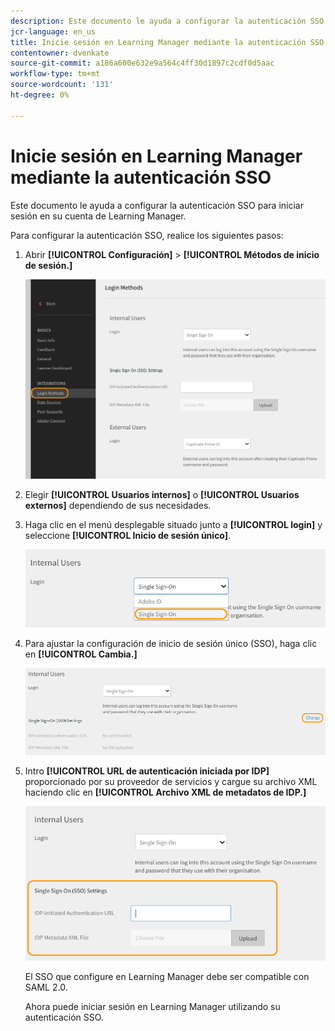 ```yaml
---
description: Este documento le ayuda a configurar la autenticación SSO para iniciar sesión en su cuenta de Learning Manager.
jcr-language: en_us
title: Inicie sesión en Learning Manager mediante la autenticación SSO
contentowner: dvenkate
source-git-commit: a186a600e632e9a564c4ff30d1897c2cdf0d5aac
workflow-type: tm+mt
source-wordcount: '131'
ht-degree: 0%

---
```




# Inicie sesión en Learning Manager mediante la autenticación SSO

Este documento le ayuda a configurar la autenticación SSO para iniciar sesión en su cuenta de Learning Manager.

Para configurar la autenticación SSO, realice los siguientes pasos:

1. Abrir **[!UICONTROL Configuración]** > **[!UICONTROL Métodos de inicio de sesión.]**

   ![](assets/login-methods.png)

1. Elegir **[!UICONTROL Usuarios internos]** o **[!UICONTROL Usuarios externos]** dependiendo de sus necesidades.
1. Haga clic en el menú desplegable situado junto a  **[!UICONTROL login]** y seleccione **[!UICONTROL Inicio de sesión único]**.

   ![](assets/single-sign-on.png)

1. Para ajustar la configuración de inicio de sesión único (SSO), haga clic en  **[!UICONTROL Cambia.]**

   ![](assets/change.png)

1. Intro  **[!UICONTROL URL de autenticación iniciada por IDP]** proporcionado por su proveedor de servicios y cargue su archivo XML haciendo clic en **[!UICONTROL Archivo XML de metadatos de IDP.]**

   ![](assets/sso-configuration.png)

   El SSO que configure en Learning Manager debe ser compatible con SAML 2.0.

   Ahora puede iniciar sesión en Learning Manager utilizando su autenticación SSO.

